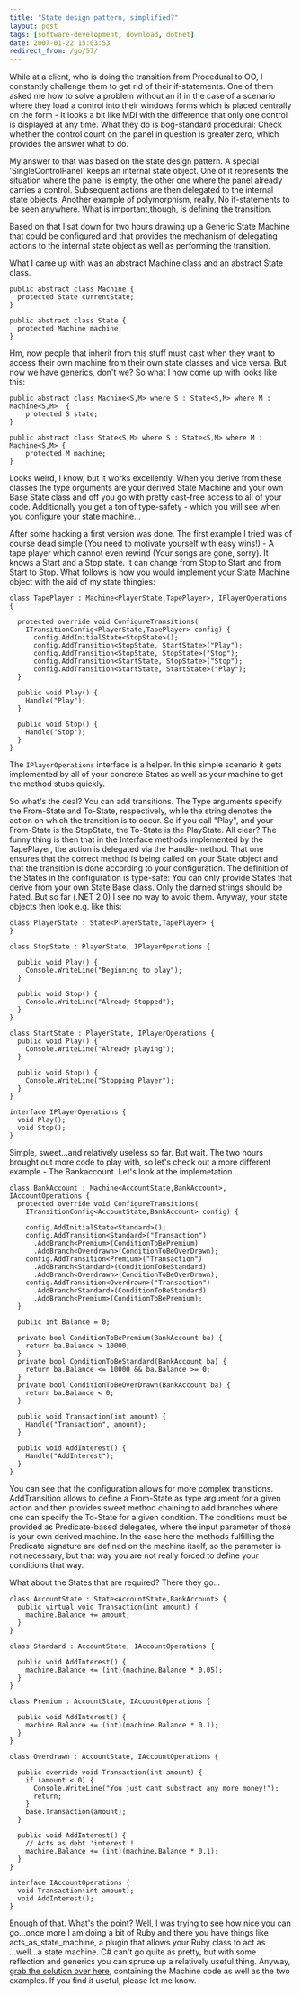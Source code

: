 ```yaml
---
title: "State design pattern, simplified?"
layout: post
tags: [software-development, download, dotnet]
date: 2007-01-22 15:03:53
redirect_from: /go/57/
---
```


While at a client, who is doing the transition from Procedural to OO, I constantly challenge them to get rid of their if-statements. One of them asked me how to solve a problem without an if in the case of a scenario where they load a control into their windows forms which is placed centrally on the form - It looks a bit like MDI with the difference that only one control is displayed at any time. What they do is bog-standard procedural: Check whether the control count on the panel in question is greater zero, which provides the answer what to do.

My answer to that was based on the state design pattern. A special 'SingleControlPanel' keeps an internal state object. One of it represents the situation where the panel is empty, the other one where the panel already carries a control. Subsequent actions are then delegated to the internal state objects. Another example of polymorphism, really. No if-statements to be seen anywhere. What is important,though, is defining the transition.

Based on that I sat down for two hours drawing up a Generic State Machine that could be configured and that provides the mechanism of delegating actions to the internal state object as well as performing the transition.

What I came up with was an abstract Machine class and an abstract State class.

    public abstract class Machine {
      protected State currentState;
    }

    public abstract class State {
      protected Machine machine;
    }

Hm, now people that inherit from this stuff must cast when they want to access their own machine from their own state classes and vice versa. But now we have generics, don't we? So what I now come up with looks like this:

    public abstract class Machine<S,M> where S : State<S,M> where M : Machine<S,M>  {
        protected S state;
    }

    public abstract class State<S,M> where S : State<S,M> where M : Machine<S,M> {
        protected M machine;
    }


Looks weird, I know, but it works excellently. When you derive from these classes the type orguments are your derived State Machine and your own Base State class and off you go with pretty cast-free access to all of your code. Additionally you get a ton of type-safety - which you will see when you configure your state machine...

After some hacking a first version was done. The first example I tried was of course dead simple (You need to motivate yourself with easy wins!) - A tape player which cannot even rewind (Your songs are gone, sorry). It knows a Start and a Stop state. It can change from Stop to Start and from Start to Stop. What follows is how you would implement your State Machine object with the aid of my state thingies:


    class TapePlayer : Machine<PlayerState,TapePlayer>, IPlayerOperations {

      protected override void ConfigureTransitions(
        ITransitionConfig<PlayerState,TapePlayer> config) {
          config.AddInitialState<StopState>();
          config.AddTransition<StopState, StartState>("Play");
          config.AddTransition<StopState, StopState>("Stop");
          config.AddTransition<StartState, StopState>("Stop");
          config.AddTransition<StartState, StartState>("Play");
      }

      public void Play() {
        Handle("Play");
      }

      public void Stop() {
        Handle("Stop");
      }
    }

The `IPlayerOperations` interface is a helper. In this simple scenario it gets implemented by all of your concrete States as well as your machine to get the method stubs quickly.

So what's the deal? You can add transitions. The Type arguments specify the From-State and To-State, respectively, while the string denotes the action on which the transition is to occur. So if you call "Play", and your From-State is the StopState, the To-State is the PlayState. All clear?
The funny thing is then that in the Interface methods implemented by the TapePlayer, the action is delegated via the Handle-method. That one ensures that the correct method is being called on your State object and that the transition is done according to your configuration. The definition of the States in the configuration is type-safe: You can only provide States that derive from your own State Base class. Only the darned strings should be hated. But so far (.NET 2.0) I see no way to avoid them.
Anyway, your state objects then look e.g. like this:


    class PlayerState : State<PlayerState,TapePlayer> {
    }

    class StopState : PlayerState, IPlayerOperations {

      public void Play() {
        Console.WriteLine("Beginning to play");
      }

      public void Stop() {
        Console.WriteLine("Already Stopped");
      }
    }

    class StartState : PlayerState, IPlayerOperations {
      public void Play() {
        Console.WriteLine("Already playing");
      }

      public void Stop() {
        Console.WriteLine("Stopping Player");
      }
    }

    interface IPlayerOperations {
      void Play();
      void Stop();
    }

Simple, sweet...and relatively useless so far. But wait. The two hours brought out more code to play with, so let's check out a more different example - The Bankaccount.
Let's look at the implemetation...


    class BankAccount : Machine<AccountState,BankAccount>, IAccountOperations {
      protected override void ConfigureTransitions(
        ITransitionConfig<AccountState,BankAccount> config) {

        config.AddInitialState<Standard>();
        config.AddTransition<Standard>("Transaction")
          .AddBranch<Premium>(ConditionToBePremium)
          .AddBranch<Overdrawn>(ConditionToBeOverDrawn);
        config.AddTransition<Premium>("Transaction")
          .AddBranch<Standard>(ConditionToBeStandard)
          .AddBranch<Overdrawn>(ConditionToBeOverDrawn);
        config.AddTransition<Overdrawn>("Transaction")
          .AddBranch<Standard>(ConditionToBeStandard)
          .AddBranch<Premium>(ConditionToBePremium);
      }

      public int Balance = 0;

      private bool ConditionToBePremium(BankAccount ba) {
        return ba.Balance > 10000;
      }
      private bool ConditionToBeStandard(BankAccount ba) {
        return ba.Balance <= 10000 && ba.Balance >= 0;
      }
      private bool ConditionToBeOverDrawn(BankAccount ba) {
        return ba.Balance < 0;
      }

      public void Transaction(int amount) {
        Handle("Transaction", amount);
      }

      public void AddInterest() {
        Handle("AddInterest");
      }
    }

You can see that the configuration allows for more complex transitions. AddTransition allows to define a From-State as type argument for a given action and then provides sweet method chaining to add branches where one can specify the To-State for a given condition. The conditions must be provided as Predicate-based delegates, where the input parameter of those is your own derived machine. In the case here the methods fulfilling the Predicate signature are defined on the machine itself, so the parameter is not necessary, but that way you are not really forced to define your conditions that way.

What about the States that are required? There they go...


    class AccountState : State<AccountState,BankAccount> {
      public virtual void Transaction(int amount) {
        machine.Balance += amount;
      }
    }

    class Standard : AccountState, IAccountOperations {

      public void AddInterest() {
        machine.Balance += (int)(machine.Balance * 0.05);
      }
    }

    class Premium : AccountState, IAccountOperations {

      public void AddInterest() {
        machine.Balance += (int)(machine.Balance * 0.1);
      }
    }

    class Overdrawn : AccountState, IAccountOperations {

      public override void Transaction(int amount) {
        if (amount < 0) {
          Console.WriteLine("You just cant substract any more money!");
          return;
        }
        base.Transaction(amount);
      }

      public void AddInterest() {
        // Acts as debt 'interest'!
        machine.Balance += (int)(machine.Balance * 0.1);
      }
    }

    interface IAccountOperations {
      void Transaction(int amount);
      void AddInterest();
    }

Enough of that. What's the point? Well, I was trying to see how nice you can go...once more I am doing a bit of Ruby and there you have things like acts_as_state_machine, a plugin that allows your Ruby class to act as ...well...a state machine. C# can't go quite as pretty, but with some reflection and generics you can spruce up a relatively useful thing.
Anyway, [grab the solution over here](/assets/StateMachine.zip), containing the Machine code as well as the two examples. If you find it useful, please let me know.
